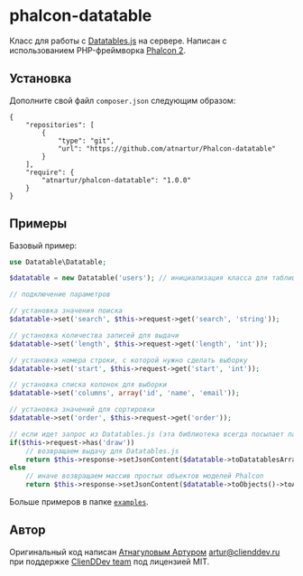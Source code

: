 # phalcon-datatable

Класс для работы с [Datatables.js](https://www.datatables.net/) на сервере. Написан с использованием PHP-фреймворка [Phalcon 2](http://phalconphp.com).

## Установка

Дополните свой файл `composer.json` следующим образом:

```
{
    "repositories": [
        {
            "type": "git",
            "url": "https://github.com/atnartur/Phalcon-datatable"
        }
    ],
    "require": {
        "atnartur/phalcon-datatable": "1.0.0"
    }
}
```

## Примеры

Базовый пример:

```php
use Datatable\Datatable;

$datatable = new Datatable('users'); // инициализация класса для таблицы users

// подключение параметров

// установка значения поиска
$datatable->set('search', $this->request->get('search', 'string'));

// установка количества записей для выдачи
$datatable->set('length', $this->request->get('length', 'int'));

// установка номера строки, с которой нужно сделать выборку
$datatable->set('start', $this->request->get('start', 'int'));

// установка списка колонок для выборки
$datatable->set('columns', array('id', 'name', 'email'));

// установка значений для сортировки
$datatable->set('order', $this->request->get('order'));

// если идет запрос из Datatables.js (эта библиотека всегда посылает параметр draw)
if($this->request->has('draw')) 
    // возвращаем выдачу для Datatables.js
    return $this->response->setJsonContent($datatable->toDatatablesArray());
else
    // иначе возвращаем массив простых объектов моделей Phalcon
    return $this->response->setJsonContent($datatable->toObjects()->toArray());
```

Больше примеров в папке [`examples`](https://github.com/atnartur/Phalcon-datatable/tree/master/examples).

## Автор

Оригинальный код написан [Атнагуловым Артуром](http://atnartur.ru) <artur@clienddev.ru> при поддержке [ClienDDev team](http://clienddev.ru) под лицензией MIT.